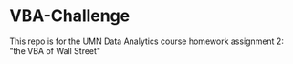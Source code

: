 # VBA-Challenge
This repo is for the UMN Data Analytics course homework assignment 2: "the VBA of Wall Street"
